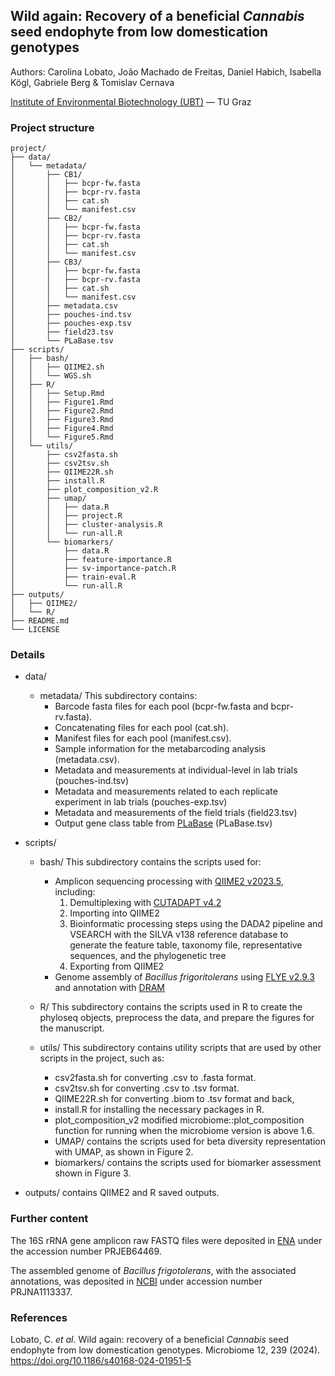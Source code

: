 ## Wild again: Recovery of a beneficial *Cannabis* seed endophyte from low domestication genotypes
Authors: Carolina Lobato, João Machado de Freitas, Daniel Habich, Isabella Kögl, Gabriele Berg & Tomislav Cernava

[Institute of Environmental Biotechnology (UBT)](https://www.tugraz.at/institute/ubt/home/) — TU Graz


### Project structure
```text
project/
├── data/
│   └── metadata/
│       ├── CB1/
│       │   ├── bcpr-fw.fasta
│       │   ├── bcpr-rv.fasta
│       │   ├── cat.sh
│       │   └── manifest.csv
│       ├── CB2/
│       │   ├── bcpr-fw.fasta
│       │   ├── bcpr-rv.fasta
│       │   ├── cat.sh
│       │   └── manifest.csv
│       ├── CB3/
│       │   ├── bcpr-fw.fasta
│       │   ├── bcpr-rv.fasta
│       │   ├── cat.sh
│       │   └── manifest.csv
│       ├── metadata.csv
│       ├── pouches-ind.tsv
│       ├── pouches-exp.tsv
│       ├── field23.tsv
│       └── PLaBase.tsv
├── scripts/
│   ├── bash/
│   │   ├── QIIME2.sh
│   │   └── WGS.sh
│   ├── R/
│   │   ├── Setup.Rmd
│   │   ├── Figure1.Rmd
│   │   ├── Figure2.Rmd
│   │   ├── Figure3.Rmd
│   │   ├── Figure4.Rmd
│   │   └── Figure5.Rmd
│   └── utils/
│       ├── csv2fasta.sh
│       ├── csv2tsv.sh
│       ├── QIIME22R.sh
│       ├── install.R
│       ├── plot_composition_v2.R
│       ├── umap/
│       │   ├── data.R
│       │   ├── project.R
│       │   ├── cluster-analysis.R
│       │   └── run-all.R
│       └── biomarkers/
│           ├── data.R
│           ├── feature-importance.R
│           ├── sv-importance-patch.R
│           ├── train-eval.R 
│           └── run-all.R
├── outputs/
│   ├── QIIME2/
│   └── R/
├── README.md
└── LICENSE
```

### Details   
- data/
  - metadata/  This subdirectory contains:
      - Barcode fasta files for each pool (bcpr-fw.fasta and bcpr-rv.fasta).
      - Concatenating files for each pool (cat.sh).
      - Manifest files for each pool (manifest.csv).
      - Sample information for the metabarcoding analysis (metadata.csv).
      - Metadata and measurements at individual-level in lab trials (pouches-ind.tsv)
      - Metadata and measurements related to each replicate experiment in lab trials (pouches-exp.tsv)
      - Metadata and measurements of the field trials (field23.tsv)
      - Output gene class table from [PLaBase](https://plabase.cs.uni-tuebingen.de/pb/plabase.php) (PLaBase.tsv)

- scripts/
  - bash/  This subdirectory contains the scripts used for:
    - Amplicon sequencing processing with [QIIME2 v2023.5](https://qiime2.org/), including:
      1. Demultiplexing with [CUTADAPT v4.2](https://github.com/marcelm/cutadapt)
      2. Importing into QIIME2
      3. Bioinformatic processing steps using the DADA2 pipeline and VSEARCH with the SILVA v138 reference database to generate the feature table, taxonomy file, representative sequences, and the phylogenetic tree
      4. Exporting from QIIME2
    - Genome assembly of *Bacillus frigoritolerans* using [FLYE v2.9.3](https://github.com/mikolmogorov/Flye) and annotation with [DRAM](https://github.com/WrightonLabCSU/DRAM)
    
  - R/  This subdirectory contains the scripts used in R to create the phyloseq objects, preprocess the data, and prepare the figures for the manuscript.
    
  -  utils/  This subdirectory contains utility scripts that are used by other scripts in the project, such as:
      - csv2fasta.sh for converting .csv to .fasta format.
      - csv2tsv.sh for converting .csv to .tsv format.
      - QIIME22R.sh for converting .biom to .tsv format and back,
      - install.R for installing the necessary packages in R.
      - plot_composition_v2 modified microbiome::plot_composition function for running when the microbiome version is above 1.6.
      - UMAP/ contains the scripts used for beta diversity representation with UMAP, as shown in Figure 2.
      - biomarkers/ contains the scripts used for biomarker assessment shown in Figure 3.
   
- outputs/ contains QIIME2 and R saved outputs.
   
### Further content
The 16S rRNA gene amplicon raw FASTQ files were deposited in [ENA](https://www.ebi.ac.uk/ena) under the accession number PRJEB64469.

The assembled genome of *Bacillus frigotolerans*, with the associated annotations, was deposited in [NCBI](https://www.ncbi.nlm.nih.gov/) under accession number PRJNA1113337.

### References
Lobato, C. *et al*. Wild again: recovery of a beneficial *Cannabis* seed endophyte from low domestication genotypes. Microbiome 12, 239 (2024). https://doi.org/10.1186/s40168-024-01951-5
